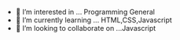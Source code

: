 
- 👀 I’m interested in ... Programming General
- 🌱 I’m currently learning ... HTML,CSS,Javascript
- 💞️ I’m looking to collaborate on ...Javascript
<!---
Jmc03091/Jmc03091 is a ✨ special ✨ repository because its `README.md` (this file) appears on your GitHub profile.
You can click the Preview link to take a look at your changes.
--->
